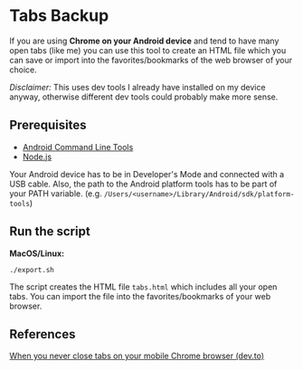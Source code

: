 # Tabs Backup
If you are using **Chrome on your Android device** and tend to have many open tabs (like me) you can use this tool to
create an HTML file which you can save or import into the favorites/bookmarks of the web browser of your choice.

*Disclaimer:* This uses dev tools I already have installed on my device anyway, otherwise different dev tools could
probably make more sense.

## Prerequisites
- [Android Command Line Tools](https://developer.android.com/studio#command-tools)
- [Node.js](https://nodejs.org/)

Your Android device has to be in Developer's Mode and connected with a USB cable. Also, the path to the Android platform
tools has to be part of your PATH variable. (e.g. `/Users/<username>/Library/Android/sdk/platform-tools`) 

## Run the script
**MacOS/Linux:**
```
./export.sh
```

The script creates the HTML file `tabs.html` which includes all your open tabs. You can import the file into the
favorites/bookmarks of your web browser.

## References
[When you never close tabs on your mobile Chrome browser (dev.to)](https://dev.to/piczmar_0/when-you-never-close-tabs-on-your-mobile-chrome-browser-2boj)
